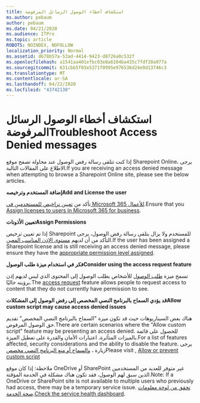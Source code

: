 ```yaml
---
title: استكشاف أخطاء الوصول الرسائل المرفوضة
ms.author: pebaum
author: pebaum
ms.date: 04/21/2020
ms.audience: ITPro
ms.topic: article
ROBOTS: NOINDEX, NOFOLLOW
localization_priority: Normal
ms.assetid: d678b57a-53ad-4414-9423-d8726a0c532f
ms.openlocfilehash: a1541aa401efbc03e8a6104ba435c7fdf20a977a
ms.sourcegitcommit: 631cbb5f03e5371f0995e976536d24e9d13746c3
ms.translationtype: MT
ms.contentlocale: ar-SA
ms.lasthandoff: 04/22/2020
ms.locfileid: "43742130"
---
```

# <a name="troubleshoot-access-denied-messages"></a><span data-ttu-id="11940-102">استكشاف أخطاء الوصول الرسائل المرفوضة</span><span class="sxs-lookup"><span data-stu-id="11940-102">Troubleshoot Access Denied messages</span></span>

<span data-ttu-id="11940-103">إذا كنت تتلقى رسالة رفض الوصول عند محاولة تصفح موقع Sharepoint Online، يرجى الاطلاع على المقالات التالية.</span><span class="sxs-lookup"><span data-stu-id="11940-103">If you are receiving an access denied message when attempting to browse a Sharepoint Online site, please see the below articles.</span></span>

<span data-ttu-id="11940-104">**إضافة المستخدم وترخيصه**</span><span class="sxs-lookup"><span data-stu-id="11940-104">**Add and License the user**</span></span>

<span data-ttu-id="11940-105">تأكد من [تعيين تراخيص للمستخدمين في Microsoft 365 للأعمال](https://docs.microsoft.com/office365/admin/subscriptions-and-billing/assign-licenses-to-users?view=o365-worldwide&amp;tabs=One).</span><span class="sxs-lookup"><span data-stu-id="11940-105">Ensure that you [Assign licenses to users in Microsoft 365 for business](https://docs.microsoft.com/office365/admin/subscriptions-and-billing/assign-licenses-to-users?view=o365-worldwide&amp;tabs=One).</span></span>

<span data-ttu-id="11940-106">**تعيين الأذونات**</span><span class="sxs-lookup"><span data-stu-id="11940-106">**Assign Permissions**</span></span>

<span data-ttu-id="11940-107">إذا تم تعيين ترخيص Sharepoint للمستخدم ولا يزال يتلقى رسالة رفض الوصول، يرجى التأكد من أن لديهم [مستوى الإذن المناسب المعين](https://docs.microsoft.com/sharepoint/understanding-permission-levels).</span><span class="sxs-lookup"><span data-stu-id="11940-107">If the user has been assigned a Sharepoint license and is still receiving an access denied message, please ensure they have the [appropriate permission level assigned](https://docs.microsoft.com/sharepoint/understanding-permission-levels).</span></span>

<span data-ttu-id="11940-108">**فكر في استخدام ميزة طلب الوصول**</span><span class="sxs-lookup"><span data-stu-id="11940-108">**Consider using the access request feature**</span></span>

<span data-ttu-id="11940-109">تسمح ميزة [طلب الوصول](https://support.office.com/article/Set-up-and-manage-access-requests-94B26E0B-2822-49D4-929A-8455698654B3) للأشخاص بطلب الوصول إلى المحتوى الذي ليس لديهم إذن برؤيته حاليًا.</span><span class="sxs-lookup"><span data-stu-id="11940-109">The [access request](https://support.office.com/article/Set-up-and-manage-access-requests-94B26E0B-2822-49D4-929A-8455698654B3) feature allows people to request access to content that they do not currently have permission to see.</span></span> 

<span data-ttu-id="11940-110">**قد يؤدي السماح بالبرنامج النصي المخصص إلى رفض الوصول إلى المشكلات**</span><span class="sxs-lookup"><span data-stu-id="11940-110">**Allow custom script may cause access denied issues**</span></span>

<span data-ttu-id="11940-111">هناك بعض السيناريوهات حيث قد تكون ميزة "السماح بالبرنامج النصي المخصص" تقديم حق الوصول المرفوض.</span><span class="sxs-lookup"><span data-stu-id="11940-111">There are certain scenarios where the "Allow custom script" feature may be presenting an access denied.</span></span> <span data-ttu-id="11940-112">للحصول على قائمة بالميزات المتأثرة، اعتبارات الأمان والقدرة على تعطيل الميزة.</span><span class="sxs-lookup"><span data-stu-id="11940-112">For a list of features affected, security considerations and the ability to disable the feature.</span></span> <span data-ttu-id="11940-113">يرجى زيارة ، [والسماح أو منع البرنامج النصي مخصص](https://docs.microsoft.com/sharepoint/allow-or-prevent-custom-script)</span><span class="sxs-lookup"><span data-stu-id="11940-113">Please visit , [Allow or prevent custom script](https://docs.microsoft.com/sharepoint/allow-or-prevent-custom-script)</span></span>

<span data-ttu-id="11940-114">ملاحظة: إذا كان موقع OneDrive أو SharePoint غير متوفر للعديد من المستخدمين الذين سبق لهم الوصول، فقد تكون هناك مشكلة في الخدمة المؤقتة.</span><span class="sxs-lookup"><span data-stu-id="11940-114">Note: If a OneDrive or SharePoint site is not available to multiple users who previously had access, there may be a temporary service issue.</span></span> <span data-ttu-id="11940-115">[تحقق من لوحة معلومات صحة الخدمة](https://portal.office.com/adminportal/home#/servicehealth).</span><span class="sxs-lookup"><span data-stu-id="11940-115">[Check the service health dashboard](https://portal.office.com/adminportal/home#/servicehealth).</span></span>


  

